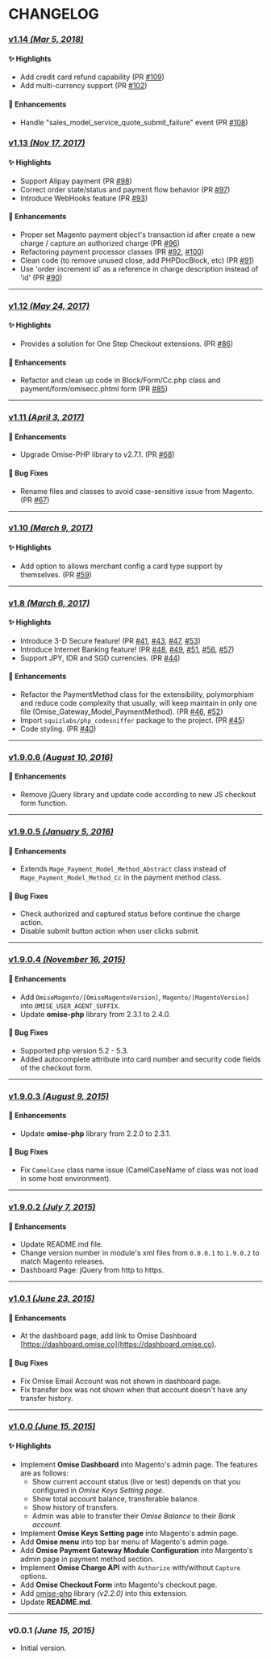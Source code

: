 # CHANGELOG

### [v1.14 _(Mar 5, 2018)_](https://github.com/omise/omise-magento/releases/tag/v1.14)

#### ✨ Highlights

- Add credit card refund capability (PR [#109](https://github.com/omise/omise-magento/pull/109))
- Add multi-currency support (PR [#102](https://github.com/omise/omise-magento/pull/102))

#### 🚀 Enhancements

- Handle "sales_model_service_quote_submit_failure" event (PR [#108](https://github.com/omise/omise-magento/pull/108))

### [v1.13 _(Nov 17, 2017)_](https://github.com/omise/omise-magento/releases/tag/v1.13)

#### ✨ Highlights

- Support Alipay payment (PR [#98](https://github.com/omise/omise-magento/pull/98))
- Correct order state/status and payment flow behavior (PR [#97](https://github.com/omise/omise-magento/pull/97))
- Introduce WebHooks feature (PR [#93](https://github.com/omise/omise-magento/pull/93))

#### 🚀 Enhancements

- Proper set Magento payment object's transaction id after create a new charge / capture an authorized charge (PR [#96](https://github.com/omise/omise-magento/pull/96))
- Refactoring payment processor classes (PR [#92](https://github.com/omise/omise-magento/pull/92), [#100](https://github.com/omise/omise-magento/pull/100))
- Clean code (to remove unused close, add PHPDocBlock, etc) (PR [#91](https://github.com/omise/omise-magento/pull/91))
- Use 'order increment id' as a reference in charge description instead of 'id' (PR [#90](https://github.com/omise/omise-magento/pull/90))

---

### [v1.12 _(May 24, 2017)_](https://github.com/omise/omise-magento/releases/tag/v1.12)

#### ✨ Highlights

- Provides a solution for One Step Checkout extensions. (PR [#86](https://github.com/omise/omise-magento/pull/86))

#### 🚀 Enhancements

- Refactor and clean up code in Block/Form/Cc.php class and payment/form/omisecc.phtml form (PR [#85](https://github.com/omise/omise-magento/pull/85))

---

### [v1.11 _(April 3, 2017)_](https://github.com/omise/omise-magento/releases/tag/v1.11)

#### 🚀 Enhancements

- Upgrade Omise-PHP library to v2.7.1. (PR [#68](https://github.com/omise/omise-magento/pull/68))

#### 👾 Bug Fixes

- Rename files and classes to avoid case-sensitive issue from Magento. (PR [#67](https://github.com/omise/omise-magento/pull/67))

---

### [v1.10 _(March 9, 2017)_](https://github.com/omise/omise-magento/releases/tag/v1.10)

#### ✨ Highlights

- Add option to allows merchant config a card type support by themselves. (PR [#59](https://github.com/omise/omise-magento/pull/59))

---

### [v1.8 _(March 6, 2017)_](https://github.com/omise/omise-magento/releases/tag/v1.8)

#### ✨ Highlights

- Introduce 3-D Secure feature! (PR [#41](https://github.com/omise/omise-magento/pull/41), [#43](https://github.com/omise/omise-magento/pull/43), [#47](https://github.com/omise/omise-magento/pull/47), [#53](https://github.com/omise/omise-magento/pull/53))
- Introduce Internet Banking feature! (PR [#48](https://github.com/omise/omise-magento/pull/48), [#49](https://github.com/omise/omise-magento/pull/49), [#51](https://github.com/omise/omise-magento/pull/51), [#56](https://github.com/omise/omise-magento/pull/56), [#57](https://github.com/omise/omise-magento/pull/57))
- Support JPY, IDR and SGD currencies. (PR [#44](https://github.com/omise/omise-magento/pull/44))

#### 🚀 Enhancements

- Refactor the PaymentMethod class for the extensibility, polymorphism and reduce code complexity that usually, will keep maintain in only one file (Omise_Gateway_Model_PaymentMethod). (PR [#46](https://github.com/omise/omise-magento/pull/46), [#52](https://github.com/omise/omise-magento/pull/52))
- Import `squizlabs/php_codesniffer` package to the project. (PR [#45](https://github.com/omise/omise-magento/pull/45))
- Code styling. (PR [#40](https://github.com/omise/omise-magento/pull/40))

---

### [v1.9.0.6 _(August 10, 2016)_](https://github.com/omise/omise-magento/releases/tag/v1.9.0.6)

#### 🚀 Enhancements

- Remove jQuery library and update code according to new JS checkout form function.

---

### [v1.9.0.5 _(January 5, 2016)_](https://github.com/omise/omise-magento/releases/tag/v1.9.0.5)

#### 🚀 Enhancements

- Extends `Mage_Payment_Model_Method_Abstract` class instead of `Mage_Payment_Model_Method_Cc` in the payment method class.

#### 👾 Bug Fixes

- Check authorized and captured status before continue the charge action.
- Disable submit button action when user clicks submit.

---

### [v1.9.0.4 _(November 16, 2015)_](https://github.com/omise/omise-magento/releases/tag/v1.9.0.4)

#### 🚀 Enhancements

- Add `OmiseMagento/[OmiseMagentoVersion]`, `Magento/[MagentoVersion]` into `OMISE_USER_AGENT_SUFFIX`.
- Update **omise-php** library from 2.3.1 to 2.4.0.

#### 👾 Bug Fixes

- Supported php version 5.2 - 5.3.
- Added autocomplete attribute into card number and security code fields of the checkout form.

---

### [v1.9.0.3 _(August 9, 2015)_](https://github.com/omise/omise-magento/releases/tag/v1.9.0.3)

#### 🚀 Enhancements

- Update **omise-php** library from 2.2.0 to 2.3.1.

#### 👾 Bug Fixes

- Fix `CamelCase` class name issue (CamelCaseName of class was not load in some host environment).

---

### [v1.9.0.2 _(July 7, 2015)_](https://github.com/omise/omise-magento/releases/tag/v1.9.0.2)

#### 🚀 Enhancements

- Update README.md file.
- Change version number in module's xml files from `0.0.0.1` to `1.9.0.2` to match Magento releases.
- Dashboard Page: jQuery from http to https.

---

### [v1.0.1 _(June 23, 2015)_](https://github.com/omise/omise-magento/releases/tag/v1.0.1)

#### 🚀 Enhancements

- At the dashboard page, add link to Omise Dashboard [https://dashboard.omise.co](https://dashboard.omise.co).

#### 👾 Bug Fixes

- Fix Omise Email Account was not shown in dashboard page.
- Fix transfer box was not shown when that account doesn't have any transfer history.

---

### [v1.0.0 _(June 15, 2015)_](https://github.com/omise/omise-magento/releases/tag/v1.0.0)

#### ✨ Highlights

- Implement **Omise Dashboard** into Magento's admin page. The features are as follows:
    - Show current account status (live or test) depends on that you configured in *Omise Keys Setting page*.
    - Show total account balance, transferable balance.
    - Show history of transfers.
    - Admin was able to transfer their *Omise Balance* to their *Bank account*.
- Implement **Omise Keys Setting page** into Magento's admin page.
- Add **Omise menu** into top bar menu of Magento's admin page.
- Add **Omise Payment Gateway Module Configuration** into Margento's admin page in payment method section.
- Implement **Omise Charge API** with `Authorize` with/without `Capture` options.
- Add **Omise Checkout Form** into Magento's checkout page.
- Add [omise-php](https://github.com/omise/omise-php) library *(v2.2.0)* into this extension.
- Update **README.md**.

---

### v0.0.1 _(June 15, 2015)_

- Initial version.
